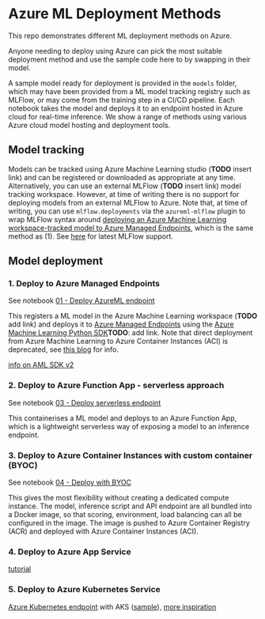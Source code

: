 # Azure ML Deployment Methods

This repo demonstrates different ML deployment methods on Azure.

Anyone needing to deploy using Azure can pick the most suitable deployment method and use the sample code here to by swapping in their model.

A sample model ready for deployment is provided in the `models` folder, which may have been provided from a ML model tracking registry such as MLFlow, or may come from the training step in a CI/CD pipeline. Each notebook takes the model and deploys it to an endpoint hosted in Azure cloud for real-time inference. We show a range of methods using various Azure cloud model hosting and deployment tools.

## Model tracking

Models can be tracked using Azure Machine Learning studio (**TODO** insert link) and can be registered or downloaded as appropriate at any time. Alternatively, you can use an external MLFlow (**TODO** insert link) model tracking workspace. However, at time of writing there is no support for deploying models from an external MLFlow to Azure. Note that, at time of writing, you can use `mlflow.deployments` via the `azureml-mlflow` plugin to wrap MLFlow syntax around [deploying an Azure Machine Learning workspace-tracked model to Azure Managed Endpoints](https://learn.microsoft.com/en-us/azure/machine-learning/how-to-deploy-mlflow-models?tabs=fromjob%2Cmir%2Ccli), which is the same method as (1). See [here](https://www.mlflow.org/docs/latest/plugins.html#deployment-plugins) for latest MLFlow support.

## Model deployment

### 1. Deploy to Azure Managed Endpoints

See notebook [01 - Deploy AzureML endpoint](01%20-%20Deploy%20AzureML%20Endpoint/01%20-%20demo.ipynb)

This registers a ML model in the Azure Machine Learning workspace (**TODO** add link) and deploys it to [Azure Managed Endpoints](https://learn.microsoft.com/en-us/azure/machine-learning/how-to-deploy-managed-online-endpoints?tabs=python) using the [Azure Machine Learning Python SDK]()**TODO**: add link. Note that direct deployment from Azure Machine Learning to Azure Container Instances (ACI) is deprecated, see [this blog](https://techcommunity.microsoft.com/t5/ai-machine-learning-blog/transitioning-legacy-aci-inference-web-services-to-managed/ba-p/3628940) for info.

[info on AML SDK v2](https://learn.microsoft.com/en-us/azure/machine-learning/how-to-migrate-from-v1)

### 2. Deploy to Azure Function App - serverless approach

See notebook [03 - Deploy serverless endpoint](03%20-%20Deploy%20serverless%20endpoint/03%20-%20demo.ipynb)

This containerises a ML model and deploys to an Azure Function App, which is a lightweight serverless way of exposing a model to an inference endpoint.

### 3. Deploy to Azure Container Instances with custom container (BYOC)

See notebook [04 - Deploy with BYOC](04%20-%20Deploy%20with%20BYOC/04%20-%20demo.ipynb)

This gives the most flexibility without creating a dedicated compute instance. The model, inference script and API endpoint are all bundled into a Docker image, so that scoring, environment, load balancing can all be configured in the image. The image is pushed to Azure Container Registry (ACR) and deployed with Azure Container Instances (ACI).

### 4. Deploy to Azure App Service

[tutorial](https://joonasaijala.com/2021/05/31/how-to-easily-deploying-azure-machine-learning-models-to-azure-app-service/)

### 5. Deploy to Azure Kubernetes Service

[Azure Kubernetes endpoint](https://learn.microsoft.com/en-us/azure/machine-learning/how-to-attach-kubernetes-anywhere) with AKS ([sample](https://github.com/Azure/azureml-examples/blob/main/sdk/python/endpoints/online/kubernetes/kubernetes-online-endpoints-simple-deployment.ipynb)), [more inspiration](https://learn.microsoft.com/en-us/azure/architecture/reference-architectures/ai/real-time-scoring-machine-learning-models?source=recommendations) 
